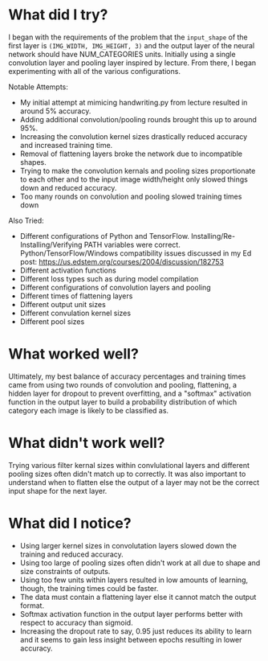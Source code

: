 # What did I try?
I began with the requirements of the problem  that the `input_shape` of the first layer is `(IMG_WIDTH, IMG_HEIGHT, 3)` and the output layer of the neural network should have NUM_CATEGORIES units. Initially using a single convolution layer and pooling layer inspired by lecture. From there, I began experimenting with all of the various configurations.

Notable Attempts:
- My initial attempt at mimicing handwriting.py from lecture resulted in around 5% accuracy.
- Adding additional convolution/pooling rounds brought this up to around 95%.
- Increasing the convolution kernel sizes drastically reduced accuracy and increased training time.
- Removal of flattening layers broke the network due to incompatible shapes.
- Trying to make the convolution kernals and pooling sizes proportionate to each other and to the input image width/height only slowed things down and reduced accuracy.
- Too many rounds on convolution and pooling slowed training times down 

Also Tried:
- Different configurations of Python and TensorFlow. Installing/Re-Installing/Verifying PATH variables were correct. Python/TensorFlow/Windows compatibility issues discussed in my Ed post: https://us.edstem.org/courses/2004/discussion/182753
- Different activation functions
- Different loss types such as  during model compilation
- Different configurations of convolution layers and pooling
- Different times of flattening layers
- Different output unit sizes
- Different convulation kernel sizes
- Different pool sizes

#  What worked well?
Ultimately, my best balance of accuracy percentages and training times came from using two rounds of convolution and pooling, flattening, a hidden layer for dropout to prevent overfitting, and a "softmax" activation function in the output layer to build a probability distribution of which category each image is likely to be classified as.

#  What didn't work well?
Trying various filter kernal sizes within convlulational layers and different pooling sizes often didn't match up to correctly. It was also important to understand when to flatten else the output of a layer may not be the correct input shape for the next layer.

# What did I notice?
- Using larger kernel sizes in convolutation layers slowed down the training and reduced accuracy.
- Using too large of pooling sizes often didn't work at all due to shape and size constraints of outputs.
- Using too few units within layers resulted in low amounts of learning, though, the training times could be faster.
- The data must contain a flattening layer else it cannot match the output format.
- Softmax activation function in the output layer performs better with respect to accuracy than sigmoid.
- Increasing the dropout rate to say, 0.95 just reduces its ability to learn and it seems to gain less insight between epochs resulting in lower accuracy.